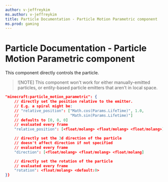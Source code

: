 ```yaml
---
author: v-jeffreykim
ms.author: v-jeffreykim
title: Particle Documentation - Particle Motion Parametric component
ms.prod: gaming
---
```


# Particle Documentation - Particle Motion Parametric component

This component directly controls the particle.

>![NOTE]
> This component won't work for either manually-emitted particles, or entity-based particle emitters that aren't in local space.

```json
"minecraft:particle_motion_parametric": {
    // directly set the position relative to the emitter.
    // E.g. a spiral might be:
    // "relative_position": ["Math.cos(Params.LifeTime)", 1.0,
    //                       "Math.sin(Params.Lifetime)"]
    // defaults to [0, 0, 0]
    // evaluated every frame
    "relative_position": [<float/molang> <float/molang> <float/molang>]

    // directly set the 3d direction of the particle
    // doesn't affect direction if not specified
    // evaluated every frame
    "direction": [<float/molang> <float/molang> <float/molang]

    // directly set the rotation of the particle
    // evaluated every frame
    "rotation": <float/molang> <default:0>
}}
```
